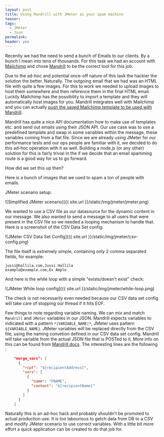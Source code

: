 ```yaml
---
layout: post
title: Using Mandrill with JMeter as your spam machine
teaser:
tags:
  - JMeter
  - Json
permalink:
header: yes
---
```


Recently we had the need to send a bunch of Emails to our clients. By a bunch I mean into tens of thousands. For this task we had an account with [Mailchimp](https://mailchimp.com/) and chose [Mandrill](https://mandrillapp.com/) to be the correct tool for this job. 

Due to the ad-hoc and potential once-off nature of this task the hackier the solution the better. Naturally. The outgoing email that we had was an HTML file with quite a few images. For this to work we needed to upload images to host them somewhere and then reference them in the final HTML email. Luckily Mailchimp has the possibility to import a template and they will automatically host images for you. Mandrill integrates well with Mailchimp and you can actually [push the saved Mailchimp template to be used with Mandrill](https://mandrill.zendesk.com/hc/en-us/articles/205583097-How-do-I-add-a-MailChimp-template-to-my-Mandrill-account-).

Mandrill has quite a nice API documentation how to make use of templates etc. and send out emails using their JSON API. Our use case was to use a predefined template and swap in some variables within the message, these variables coming from a flat file. Since we are already using JMeter for our performance tests and our ops people are familiar with it, we decided to do this ad-hoc operation with it as well. Building a node.js (or any other) solution for this is fairly trivial in the if we decide that an email spamming route is a good way for us to go forward. 

How did we set this up then?

Here is a bunch of images that we used to spam a ton of people with emails. 

JMeter scenario setup:

![Simplified JMeter scenario]({{ site.url }}/static/img/jmeter/jmeter.png)

We wanted to use a CSV file as our datasource for the dynamic content in our message. We also wanted to send a message to all users that were present in the CSV file so we needed a looping mechanism to handle that. Here is a screenshot of the CSV Data Set config:

![JMeter CSV Data Set Config]({{ site.url }}/static/img/jmeter/csv-config.png)

The file itself is extremely simple, containing only 2 comma separated fields, for example:

```
jussi@hallila.com,Jussi Hallila
example@example.com,Ex Ample
```

And here is the while loop with a simple "exists/doesn't exist" check:

![JMeter While loop config]({{ site.url }}/static/img/jmeter/while-loop.png)

The check is not necessarily even needed because our CSV data set config will take care of stopping our thread if it hits EOF. 

Few things to note regarding variable naming. We can mix and match `Mandrill` and `JMeter` variables in our JSON. Mandrill expects variables to indicated with a pattern `*|VARIABLE_NAME|*`, JMeter uses pattern `${VARIABLE_NAME}`. JMeter variables will be replaced directly from the CSV file, using the naming convetion defined in our CSV data set config. Mandrill will take variable from the actual JSON file that is POSTed to it. More info on this can be found from [Mandrill docs](https://mandrillapp.com/api/docs/messages.html). The interesting lines are the following :

```json
    "merge_vars": [
      {
        "rcpt": "${recipientAddress}",
        "vars": [
          {
            "name": "FNAME",
            "content": "${recipientName}"
          }
        ]
      }
    ]
```

Naturally this is an ad-hoc hack and probably shouldn't be promoted to actual production use. It is too labourious to getch data from DB to a CSV and modify JMeter scenario to use correct variables. With a little bit more effort a quick application can be created to do that job for. 
